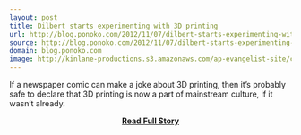 ```yaml
---
layout: post
title: Dilbert starts experimenting with 3D printing 
url: http://blog.ponoko.com/2012/11/07/dilbert-starts-experimenting-with-3d-printing/
source: http://blog.ponoko.com/2012/11/07/dilbert-starts-experimenting-with-3d-printing/
domain: blog.ponoko.com
image: http://kinlane-productions.s3.amazonaws.com/ap-evangelist-site/curated/screenshots/9352_api500_com.png
---
```


<p>If a newspaper comic can make a joke about 3D printing, then it’s probably safe to declare that 3D printing is now a part of mainstream culture, if it wasn’t already.</p>
<center><p><a href="http://blog.ponoko.com/2012/11/07/dilbert-starts-experimenting-with-3d-printing/" style='padding:25px; font-sze:18px; font-weight: bold;'>Read Full Story</a></p></center>
